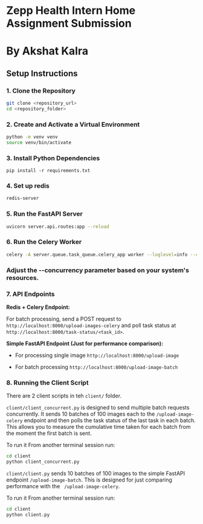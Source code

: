 # Zepp Health Intern Home Assignment Submission
# By Akshat Kalra

## Setup Instructions

### 1. Clone the Repository

```bash
git clone <repository_url>
cd <repository_folder>
```

### 2. Create and Activate a Virtual Environment
```bash
python -m venv venv
source venv/bin/activate
```

### 3. Install Python Dependencies
```
pip install -r requirements.txt
```

### 4. Set up redis
```bash
redis-server
```

### 5. Run the FastAPI Server
```bash
uvicorn server.api.routes:app --reload
```

### 6. Run the Celery Worker
```bash
celery -A server.queue.task_queue.celery_app worker --loglevel=info --concurrency=2
```
### Adjust the --concurrency parameter based on your system's resources.


### 7. API Endpoints
**Redis + Celery Endpoint:**

For batch processing, send a POST request to `http://localhost:8000/upload-images-celery` and poll task status at `http://localhost:8000/task-status/<task_id>`.

**Simple FastAPI Endpoint (Just for performance comparison):**

- For processing single image
`http://localhost:8000/upload-image`

- For batch processing
`http://localhost:8000/upload-image-batch`



### 8. Running the Client Script
There are 2 client scripts in teh `client/` folder.

`client/client_concurrent.py` is designed to send multiple batch requests concurrently. It sends 10 batches of 100 images each to the `/upload-image-celery` endpoint and then polls the task status of the last task in each batch. This allows you to measure the cumulative time taken for each batch from the moment the first batch is sent.

To run it
From another terminal session run:
```bash
cd client
python client_concurrent.py
```

`client/client.py` sends 10 batches of 100 images to the simple FastAPI endpoint `/upload-image-batch`. This is designed for just comparing performance with the ` /upload-image-celery`.

To run it
From another terminal session run:
```bash
cd client
python client.py
```